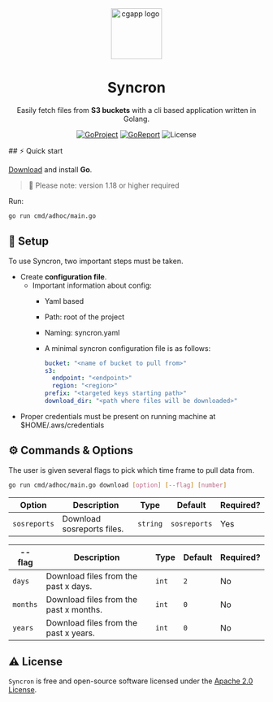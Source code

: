 <div style="text-align: center;">
  <img alt="cgapp logo" src="https://seeklogo.com/images/G/go-logo-046185B647-seeklogo.com.png" width="100px"/>

# Syncron

Easily fetch files from **S3 buckets** with a cli based application written in Golang.

[![GoProject](https://img.shields.io/badge/Go-1.18+-00ADD8?style=for-the-badge&logo=go)](https://github.com/RedHatCRE/syncron) [![GoReport](https://img.shields.io/badge/Go_report-A+-success?style=for-the-badge&logo=none)](https://goreportcard.com/badge/github.com/redhatcre/syncron) ![License](https://img.shields.io/badge/license-apache_2.0-red?style=for-the-badge&logo=none)
</div>
## ⚡️ Quick start

[Download](https://golang.org/dl/) and install **Go**. 

> 🔔 Please note: version 1.18 or higher required

Run:

```bash
go run cmd/adhoc/main.go
```



## 📖 Setup

To use Syncron, two important steps must be taken.

- Create **configuration file**. 
    - Important information about config:
        - Yaml based
        - Path: root of the project
        - Naming: syncron.yaml
        - A minimal syncron configuration file is as follows:


            ```yaml
            bucket: "<name of bucket to pull from>"
            s3:
              endpoint: "<endpoint>"
              region: "<region>"
            prefix: "<targeted keys starting path>"
            download_dir: "<path where files will be downloaded>"
            ```
- Proper credentials must be present on running machine at $HOME/.aws/credentials


## ⚙️ Commands & Options


The user is given several flags to pick which time frame to pull data from.

```bash
go run cmd/adhoc/main.go download [option] [--flag] [number]
```

| Option | Description                                              | Type   | Default | Required? |
|--------|----------------------------------------------------------|--------|---------|-----------|
| `sosreports`   | Download sosreports files.| `string` | `sosreports` | Yes        |

| --flag | Description                                              | Type   | Default | Required? |
|--------|----------------------------------------------------------|--------|---------|-----------|
| `days`   | Download files from the past x days. | `int` | `2` | No        |
| `months`   | Download files from the past x months. | `int` | `0` | No        |
| `years`   | Download files from the past x years. | `int` | `0` | No        |



## ⚠️ License

`Syncron` is free and open-source software licensed under the [Apache 2.0 License](https://github.com/RedHatCRE/syncron/blob/main/LICENSE). 